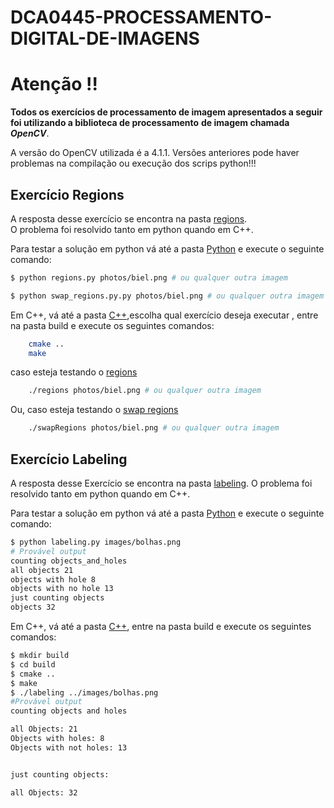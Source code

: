 # DCA0445-PROCESSAMENTO-DIGITAL-DE-IMAGENS

# Atenção !!
__Todos os exercícios de processamento de imagem apresentados a seguir foi utilizando a biblioteca de processamento__
__de imagem chamada__ _**OpenCV**_.  

A versão do OpenCV utilizada é a  4.1.1.
Versões anteriores pode haver problemas na compilação ou execução dos scrips python!!! 

## Exercício Regions  
A resposta desse exercício se encontra na pasta [regions](regions/).  
O problema foi resolvido tanto em python quando em C++.  

Para testar a solução em python  vá até a pasta [Python](regions/Python) e execute o seguinte comando:  
```zsh
$ python regions.py photos/biel.png # ou qualquer outra imagem

```

```zsh
$ python swap_regions.py.py photos/biel.png # ou qualquer outra imagem

```

Em C++, vá até a pasta [C++](regions/C++),escolha qual exercício deseja executar , entre na pasta build e execute os seguintes comandos:

```zsh 
    cmake ..
    make
```
caso esteja testando o [regions](regions/C++/regions)  
```zsh
    ./regions photos/biel.png # ou qualquer outra imagem
```
Ou, caso esteja testando o [swap regions](regions/C++/swap_regions)
```zsh
    ./swapRegions photos/biel.png # ou qualquer outra imagem
```

## Exercício Labeling  
A resposta desse Exercício se encontra na pasta [labeling](labeling/). 
O problema foi resolvido tanto em python quando em C++.  

Para testar a solução em python  vá até a pasta [Python](labeling/Python) e execute o seguinte comando: 
```zsh
$ python labeling.py images/bolhas.png
# Provável output
counting objects_and_holes
all objects 21 
objects with hole 8 
objects with no hole 13
just counting objects
objects 32
```
Em C++, vá até a pasta [C++](labeling/C++), entre na pasta build e execute os seguintes comandos:  
```zsh
$ mkdir build
$ cd build
$ cmake ..
$ make
$ ./labeling ../images/bolhas.png
#Provável output
counting objects and holes

all Objects: 21
Objects with holes: 8
Objects with not holes: 13


just counting objects: 

all Objects: 32

```
